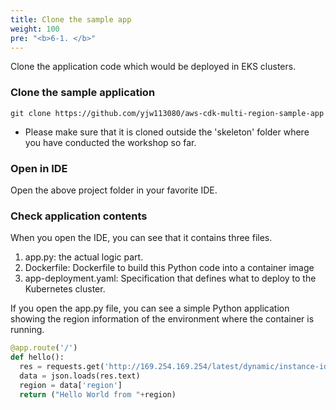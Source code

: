 ```yaml
---
title: Clone the sample app
weight: 100
pre: "<b>6-1. </b>"
---
```



Clone the application code which would be deployed in EKS clusters.


### Clone the sample application
```
git clone https://github.com/yjw113080/aws-cdk-multi-region-sample-app
```

* Please make sure that it is cloned outside the 'skeleton' folder where you have conducted the workshop so far.


### Open in IDE
Open the above project folder in your favorite IDE.


### Check application contents


When you open the IDE, you can see that it contains three files.
1. app.py: the actual logic part.
2. Dockerfile: Dockerfile to build this Python code into a container image
3. app-deployment.yaml: Specification that defines what to deploy to the Kubernetes cluster.

If you open the app.py file, you can see a simple Python application showing the region information of the environment where the container is running.

```python
@app.route('/')
def hello():
  res = requests.get('http://169.254.169.254/latest/dynamic/instance-identity/document')
  data = json.loads(res.text)
  region = data['region']
  return ("Hello World from "+region)
```